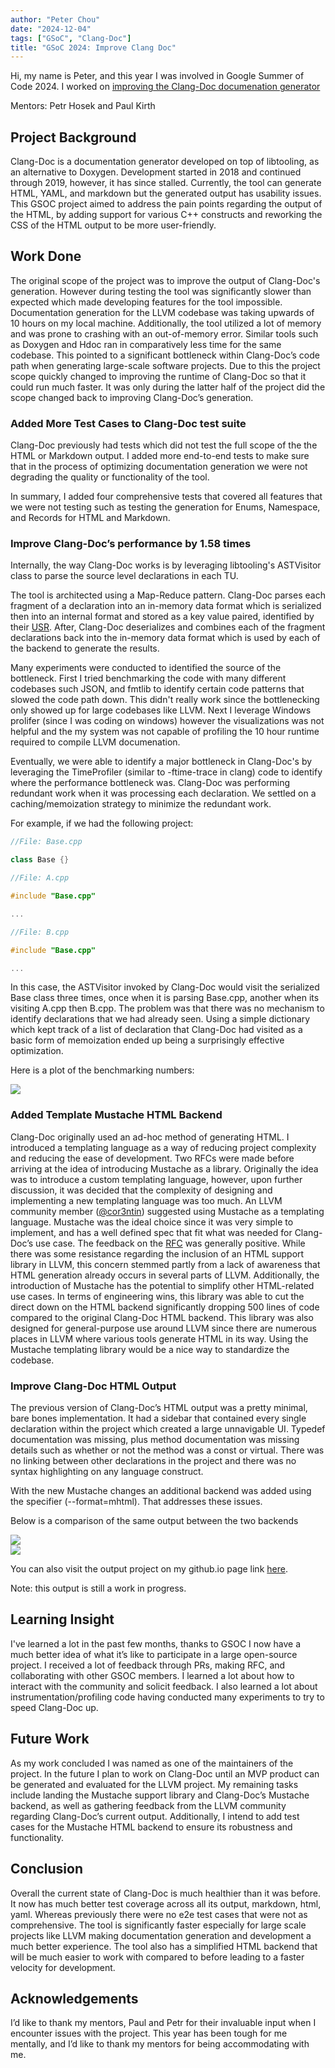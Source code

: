 ```yaml
---
author: "Peter Chou"
date: "2024-12-04"
tags: ["GSoC", "Clang-Doc"]
title: "GSoC 2024: Improve Clang Doc"
---
```


Hi, my name is Peter, and this year I was involved in Google Summer of Code 2024. I worked on [improving the Clang-Doc documenation generator](https://discourse.llvm.org/t/improve-Clang-Doc-usability/76996)

Mentors: Petr Hosek and Paul Kirth

## Project Background

Clang-Doc is a documentation generator developed on top of libtooling, as an
alternative to Doxygen. Development started in 2018 and continued through 2019,
however, it has since stalled. Currently, the tool can generate HTML, YAML, and markdown but the generated output has usability issues. This GSOC project aimed to address the pain points regarding the output of the HTML, by adding support for various C++ constructs and reworking the CSS of the HTML output to be more user-friendly.

## Work Done

The original scope of the project was to improve the output of Clang-Doc's generation. However during testing the tool was significantly slower than expected which made developing features for the tool impossible. 
Documentation generation for the LLVM codebase was taking upwards of 10 hours on my local machine. Additionally, the tool utilized a lot of memory and was prone to crashing with an out-of-memory error. Similar tools such as Doxygen and Hdoc ran in comparatively less time for the same codebase. This pointed to a significant bottleneck within Clang-Doc’s code path when generating large-scale software projects. Due to this the project scope quickly changed to improving the runtime of Clang-Doc so that it could run much faster. It was only during the latter half of the project did the scope changed back to improving Clang-Doc’s generation.

### Added More Test Cases to Clang-Doc test suite

Clang-Doc previously had tests which did not test the full scope of the the HTML or Markdown output. I added more end-to-end tests to make sure that in the process of optimizing documentation generation we were not degrading the quality or functionality of the tool. 

In summary, I added four comprehensive tests that covered all features that we were not testing such as testing the generation for Enums, Namespace, and Records for HTML and Markdown.

### Improve Clang-Doc’s performance by 1.58 times 

Internally, the way Clang-Doc works is by leveraging libtooling's ASTVisitor class to parse the source level declarations in each TU. 

The tool is architected using a Map-Reduce pattern. Clang-Doc parses each fragment of a declaration into an in-memory data format which is serialized then into an internal format and stored as a key value paired, identified by their [USR](https://clang.llvm.org/doxygen/group__CINDEX__CURSOR__XREF.html#ga51679cb755bbd94cc5e9476c685f2df3). After, Clang-Doc deserializes and combines each of the fragment declarations back into the in-memory data format which is used by each of the backend to generate the results.

Many experiments were conducted to identified the source of the bottleneck. First I tried benchmarking the code with many different codebases such JSON, and fmtlib to identify certain code patterns that slowed the code path down. This didn't really work since the bottlenecking only showed up for large codebases like LLVM.
Next I leverage Windows prolifer (since I was coding on windows) however the visualizations was not helpful and the my system was not capable of profiling the 10 hour runtime required to compile LLVM documenation. 

Eventually, we were able to identify a major bottleneck in Clang-Doc's by leveraging the TimeProfiler (similar to -ftime-trace in clang) code to identify where the performance bottleneck was. Clang-Doc was performing redundant work when it was processing each declaration. We settled on a caching/memoization strategy to minimize the redundant work.

For example, if we had the following project: 


```cpp
//File: Base.cpp

class Base {}
```


```cpp
//File: A.cpp

#include "Base.cpp"

...

```

```cpp
//File: B.cpp

#include "Base.cpp"

...
```

In this case, the ASTVisitor invoked by Clang-Doc would visit the serialized Base class three times, once when it is parsing Base.cpp, another when its visiting A.cpp then B.cpp. The problem was that there was no mechanism to identify declarations that we had already seen. Using a simple dictionary which kept track of a list of declaration that Clang-Doc had visited as a basic form of memoization ended up being a surprisingly effective optimization. 



Here is a plot of the benchmarking numbers:

<div style="margin:0 auto;">
  <img src="/img/Clang-Doc-benchmark-numbers.png"><br/>
</div>


### Added Template Mustache HTML Backend


Clang-Doc originally used an ad-hoc method of generating HTML. I introduced a templating language as a way of reducing project complexity and reducing the ease of development. Two RFCs were made before arriving at the idea of introducing Mustache as a library. Originally the idea was to introduce a custom templating language, however, upon further discussion, it was decided that the complexity of designing and implementing a new templating language was too much.
An LLVM community member ([@cor3ntin](https://discourse.llvm.org/u/cor3ntin/summary)) suggested using Mustache as a templating language. 
Mustache was the ideal choice since it was very simple to implement, and has a well defined spec that fit what was needed for Clang-Doc’s use case. The feedback on the [RFC](https://discourse.llvm.org/t/rfc-add-template-mustache-language-to-the-support-library/82439/18) was generally positive. While there was some resistance regarding the inclusion of an HTML support library in LLVM, this concern stemmed partly from a lack of awareness that HTML generation already occurs in several parts of LLVM. Additionally, the introduction of Mustache has the potential to simplify other HTML-related use cases.
In terms of engineering wins, this library was able to cut the direct down on the HTML backend significantly dropping 500 lines of code compared to the original Clang-Doc HTML backend. This library was also designed for general-purpose use around LLVM since there are numerous places in LLVM where various tools generate HTML in its way. Using the Mustache templating library would be a nice way to standardize the codebase. 

### Improve Clang-Doc HTML Output

The previous version of Clang-Doc’s HTML output was a pretty minimal, bare bones implementation. It had a sidebar that contained every single declaration within the project which created a large unnavigable UI. Typedef documentation was missing, plus method documentation was missing details such as whether or not the method was a const or virtual. There was no linking between other declarations in the project and there was no syntax highlighting on any language construct.

With the new Mustache changes an additional backend was added using the specifier (--format=mhtml). That addresses these issues. 

Below is a comparison of the same output between the two backends


<div style="margin:0 auto;">
  <img src="/img/Clang-Doc-old-html-output.png"><br/>
</div>

<div style="margin:0 auto;">
  <img src="/img/Clang-Doc-new-output.png"><br/>
</div>

You can also visit the output project on my github.io page link
[here](https://peterchou1.github.io/).

Note: this output is still a work in progress.

## Learning Insight

I've learned a lot in the past few months, thanks to GSOC I now have a much better idea of what it’s like to participate in a large open-source project. I received a lot of feedback through PRs, making RFC, and collaborating with other GSOC members. I learned a lot about how to interact with the community and solicit feedback. I also learned a lot about instrumentation/profiling code having conducted many experiments to try to speed Clang-Doc up.

## Future Work

As my work concluded I was named as one of the maintainers of the project. In the future I plan to work on Clang-Doc until an MVP product can be generated and evaluated for the LLVM project. My remaining tasks include landing the Mustache support library and Clang-Doc’s Mustache backend, as well as gathering feedback from the LLVM community regarding Clang-Doc’s current output. Additionally, I intend to add test cases for the Mustache HTML backend to ensure its robustness and functionality.


## Conclusion

Overall the current state of Clang-Doc is much healthier than it was before. It now has much better test coverage across all its output, markdown, html, yaml. Whereas previously there were no e2e test cases that were not as comprehensive. The tool is significantly faster especially for large scale projects like LLVM making documentation generation and development a much better experience.
The tool also has a simplified HTML backend that will be much easier to work with compared to before leading to a faster velocity for development. 


## Acknowledgements

I’d like to thank my mentors, Paul and Petr for their invaluable input when I encounter issues with the project. This year has been tough for me mentally, and I’d like to thank my mentors for being accommodating with me. 
